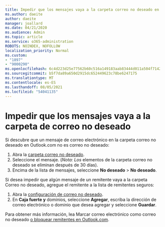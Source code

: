 ```yaml
---
title: Impedir que los mensajes vaya a la carpeta correo no deseado en Outlook.com
ms.author: daeite
author: daeite
manager: joallard
ms.date: 04/21/2020
ms.audience: Admin
ms.topic: article
ms.service: o365-administration
ROBOTS: NOINDEX, NOFOLLOW
localization_priority: Normal
ms.custom:
- "1897"
- "9000290"
ms.openlocfilehash: 6c4d223d25e77562b60c516a149183aab83444d011a504f71424479792c97cfa
ms.sourcegitcommit: b5f7da89a650d2915dc652449623c78be6247175
ms.translationtype: MT
ms.contentlocale: es-ES
ms.lasthandoff: 08/05/2021
ms.locfileid: "54041135"
---
```

# <a name="stop-messages-from-going-to-your-junk-email-folder"></a>Impedir que los mensajes vaya a la carpeta de correo no deseado

Si descubre que un mensaje de correo electrónico en la carpeta correo no deseado en Outlook.com no es correo no deseado:

1. Abra la [carpeta correo no deseado](https://outlook.live.com/mail/junkemail).
1. Seleccione el mensaje. (*Nota: Los* elementos de la carpeta correo no deseado se eliminan después de 30 días).
1. Encima de la lista de mensajes, seleccione **No deseado**  >  **No deseado**.

Si desea impedir que algún mensaje de un remitente vaya a la carpeta Correo no deseado, agregue el remitente a la lista de remitentes seguros:

1. Abra la [configuración de correo no deseado](https://go.microsoft.com/fwlink/?linkid=2035804).
1. En **Caja fuerte y** dominios, seleccione **Agregar**, escriba la dirección de correo electrónico o dominio que desea agregar y seleccione **Guardar**.

Para obtener más información, lea Marcar correo electrónico como correo no deseado [o bloquear remitentes en Outlook.com](https://support.office.com/article/a3ece97b-82f8-4a5e-9ac3-e92fa6427ae4?wt.mc_id=Office_Outlook_com_Alchemy).
